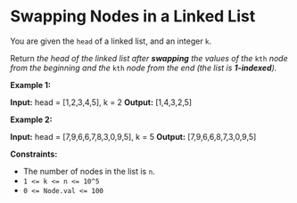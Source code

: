 # Swapping Nodes in a Linked List

You are given the `head` of a linked list, and an integer `k`.

Return _the head of the linked list after **swapping** the values of the_ `kth` _node from the beginning and the_ `kth` _node from the end (the list is **1-indexed**)._

**Example 1:**

**Input:** head = \[1,2,3,4,5\], k = 2
**Output:** \[1,4,3,2,5\]

**Example 2:**

**Input:** head = \[7,9,6,6,7,8,3,0,9,5\], k = 5
**Output:** \[7,9,6,6,8,7,3,0,9,5\]

**Constraints:**

* The number of nodes in the list is `n`.
* `1 <= k <= n <= 10^5`
* `0 <= Node.val <= 100`

